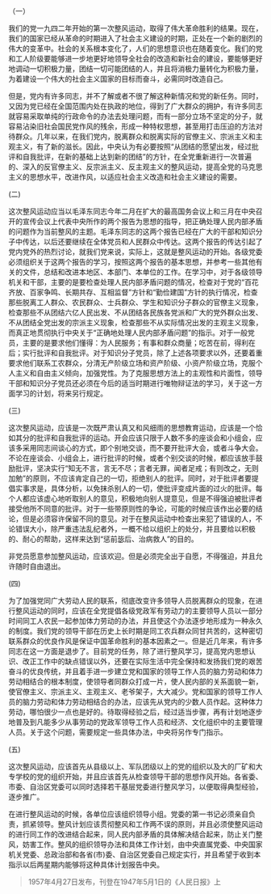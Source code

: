 （一）

我们的党一九四二年开始的第一次整风运动，取得了伟大革命胜利的结果。现在，我们的国家已经从革命的时期进入了社会主义建设的时期，正处在一个新的剧烈的伟大的变革中。社会的关系根本变化了，人们的思想意识也在随着变化。我们的党和工人阶级要能够进一步地更好地领导全社会的改造和新社会的建设，要能够更好地调动一切积极力量，团结一切可能团结的人，并且将消极力量转化为积极力量，为着建设一个伟大的社会主义国家的目标而奋斗，必需同时改造自己。

但是，党内有许多同志，并不了解或者不很了解这种新情况和党的新任务。同时，又因为党已经在全国范围内处在执政的地位，得到了广大群众的拥护，有许多同志就容易采取单纯的行政命令的办法去处理问题，而有一部分立场不坚定的分子，就容易沾染旧社会国民党作风的残余，形成一种特权思想，甚至用打击压迫的方法对待群众。几年以来，在我们党内，脱离群众和脱离实际的官僚主义、宗派主义和主观主义，有了新的滋长。因此，中央认为有必要按照“从团结的愿望出发，经过批评和自我批评，在新的基础上达到新的团结”的方针，在全党重新进行一次普遍的、深入的反官僚主义、反宗派主义、反主观主义的整风运动，提高全党的马克思主义的思想水平，改进作风，以适应社会主义改造和社会主义建设的需要。

(二)

这次整风运动应当以毛泽东同志今年二月在扩大的最高国务会议上和三月在中央召开的宣传会议上代表中央所作的两个报告为思想的指导，把正确处理人民内部矛盾的问题作为当前整风的主题。毛泽东同志的这两个报告已经在广大的干部和知识分子中传达，以后还要继续在全体党员和人民群众中传达。这两个报告的传达引起了党内党外的热烈讨论，就我们党来说，实际上，这就是整风运动的开始。各级党委必须组织关于这两个报告的学习，按照这两个报告的基本思想，并参考一些其他有关的文件，总结和改进本地区、本部门、本单位的工作。在学习中，对于各级领导机关和干部，主要的是要检查处理人民内部矛盾问题的情况，检查对于党的“百花齐放、百家争鸣、长期共存、互相监督”方针和“勤俭建国”方针的执行情况，检查那些脱离工人群众、农民群众、士兵群众、学生和知识分子群众的官僚主义现象，检查那些不从团结六亿人民出发、不从团结各民族各党派和广大的党外群众出发、不从团结全党出发的宗派主义现象，检查那些不从实际情况出发的主观主义现象，而真正地贯彻执行中央关于“正确地处理人民内部矛盾问题”的指示。对于一般党员，主要的是要求他们懂得：为人民服务；有事和群众商量；吃苦在前，得利在后；实行批评和自我批评。对于知识分子党员，除了上述各项要求以外，还要着重要求他们联系工农群众，分清无产阶级立场和资产阶级、小资产阶级立场，克服个人主义和自由主义倾向，加强党性。为了克服思想方法上的主观性和片面性，领导干部和知识分子党员还必须在今后的适当时期进行唯物辩证法的学习，关于这一方面学习的计划，将来另行规定。

(三)

这次整风运动，应该是一次既严肃认真又和风细雨的思想教育运动，应该是一个恰如其分的批评和自我批评的运动。开会应该只限于人数不多的座谈会和小组会，应该多采用同志间谈心的方式，即个别地交谈，而不要开批评大会，或者斗争大会。不论在座谈会、小组会上，进行批评的时候，或者个别交谈的时候，都应该放手鼓励批评，坚决实行“知无不言，言无不尽；言者无罪，闻者足戒；有则改之，无则加勉”的原则，不应该肯定自己的一切，拒绝别人的批评。同时，对于批评者要提倡实事求是，具体分析，以免抹杀别人的一切，使批评变成片面的过火的批评。每个人都应该虚心地听取别人的意见，积极地向别人提意见，但是不得强迫被批评者接受他所不同意的批评。对于一些带原则性的争论，可能的时候应该作出必要的结论，但是必须容许保留不同的意见。对于在整风运动中检查出来犯了错误的人，不论错误大小，除严重违法乱纪者外，一概不给以组织上的处分，并且要给以积极的、耐心的帮助，这样来达到“惩前毖后、治病救人”的目的。

非党员愿意参加整风运动，应该欢迎。但是必须完全出于自愿，不得强迫，并且允许随时自由退出。

(四)

为了加强党同广大劳动人民的联系，彻底改变许多领导人员脱离群众的现象，在进行整风运动的同时，应该在全党提倡各级党政军有劳动力的主要领导人员以一部分时间同工人农民一起参加体力劳动的办法，并且使这个办法逐步地形成为一种永久的制度。我们党的领导干部在历史上长时期是同工农兵群众同甘共苦的，这种密切联系群众的优良作风是保证中国革命胜利的基本因素之一。但是近几年来，有许多同志在这一方面是退步了。目前党的任务，除了进行整风学习，提高党内思想认识、改正工作中的缺点错误以外，还要在实际生活中完全保持和发扬我们党的艰苦奋斗的优良传统，并且着手进一步建立党和国家的领导工作人员的脑力劳动和体力劳动相结合的根本制度，使领导者同群众打成一片，使人民内部的关系面貌一新，使官僚主义、宗派主义、主观主义、老爷架子，大大减少。党和国家的领导工作人员的脑力劳动和体力劳动相结合的办法，应该先从党内的少数人员作起。这种体力劳动，哪怕很少一点也是好的。待取得经验之后，经过适当步骤，再有计划地逐步地普及到凡能多少从事劳动的党政军领导工作人员和经济、文化组织中的主要管理人员。关于这个问题，需要规定一些具体办法，中央将另作专门指示。

(五)

这次整风运动，应该首先从县级以上、军队团级以上的党的组织以及大的厂矿和大专学校的党的组织开始，并且应该首先从检查领导干部的思想作风开始。各省委、市委、自治区党委可以同时选择若干基层党委进行整风学习，以便取得典型经验，逐步推广。

在进行整风运动的时候，各单位应该组织领导小组。党委的第一书记必须亲自负责，抓紧领导。整风计划应该贯彻整风和工作两不误的原则，并且必须使整风运动的进行同工作的改进结合起来，同人民内部矛盾的具体解决结合起来，防止关门整风，妨害工作。整风的组织领导办法和具体工作计划，由中央直属党委、中央国家机关党委、总政治部和各省(市)委、自治区党委自己规定实行，并且希望于收到本指示以后两星期内能够将这种具体计划报告中央。

> 1957年4月27日发布，刊登在1947年5月1日的《人民日报》上